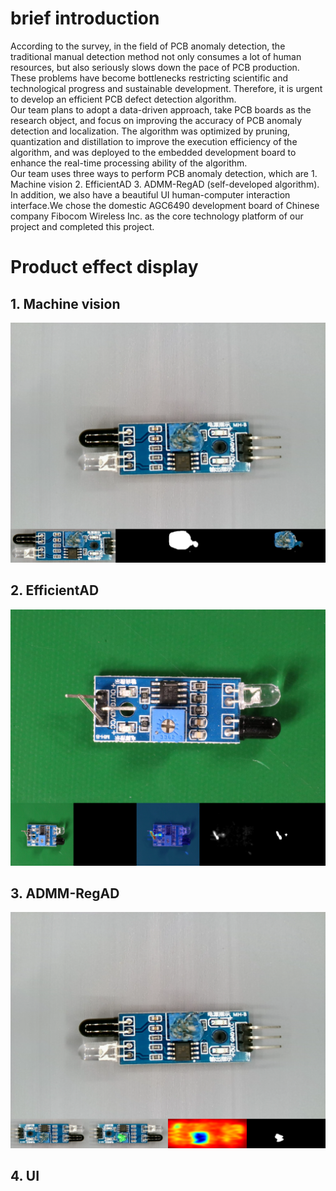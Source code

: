 ﻿# brief introduction
According to the survey, in the field of PCB anomaly detection, the traditional manual detection method not only consumes a lot of human resources, but also seriously slows down the pace of PCB production. These problems have become bottlenecks restricting scientific and technological progress and sustainable development. Therefore, it is urgent to develop an efficient PCB defect detection algorithm.     
Our team plans to adopt a data-driven approach, take PCB boards as the research object, and focus on improving the accuracy of PCB anomaly detection and localization. The algorithm was optimized by pruning, quantization and distillation to improve the execution efficiency of the algorithm, and was deployed to the embedded development board to enhance the real-time processing ability of the algorithm.     
Our team uses three ways to perform PCB anomaly detection, which are  1. Machine vision 2. EfficientAD 3. ADMM-RegAD (self-developed algorithm).   In addition, we also have a beautiful UI human-computer interaction interface.We chose the domestic AGC6490 development board of Chinese company Fibocom Wireless Inc. as the core technology platform of our project and completed this project.
# Product effect display
## 1. Machine vision
![alt text](MResult.png)
## 2. EfficientAD
![alt text](EffentADResult.png)
## 3. ADMM-RegAD
![alt text](ADMMResult.png)
## 4. UI
